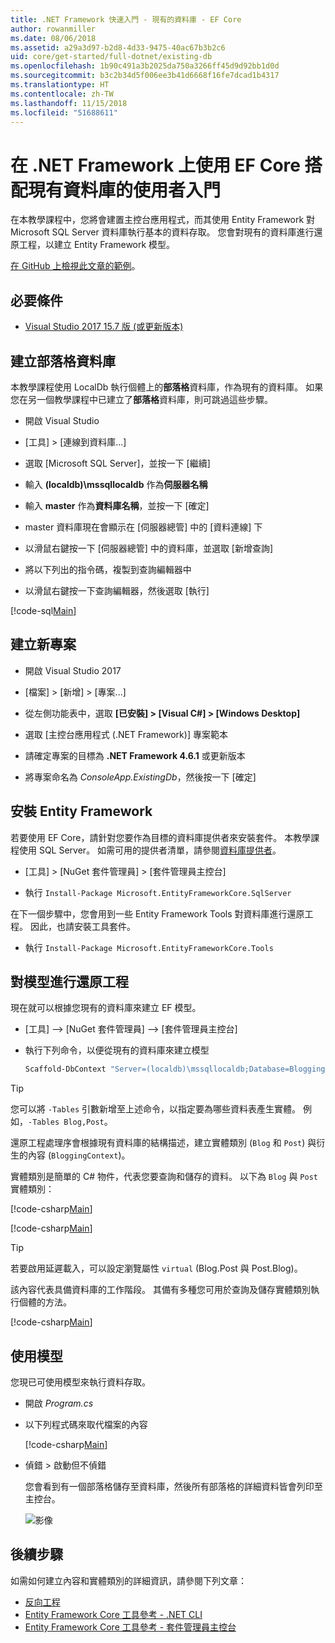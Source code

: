 ```yaml
---
title: .NET Framework 快速入門 - 現有的資料庫 - EF Core
author: rowanmiller
ms.date: 08/06/2018
ms.assetid: a29a3d97-b2d8-4d33-9475-40ac67b3b2c6
uid: core/get-started/full-dotnet/existing-db
ms.openlocfilehash: 1b90c491a3b2025da750a3266ff45d9d92bb1d0d
ms.sourcegitcommit: b3c2b34d5f006ee3b41d6668f16fe7dcad1b4317
ms.translationtype: HT
ms.contentlocale: zh-TW
ms.lasthandoff: 11/15/2018
ms.locfileid: "51688611"
---
```

# <a name="getting-started-with-ef-core-on-net-framework-with-an-existing-database"></a>在 .NET Framework 上使用 EF Core 搭配現有資料庫的使用者入門

在本教學課程中，您將會建置主控台應用程式，而其使用 Entity Framework 對 Microsoft SQL Server 資料庫執行基本的資料存取。 您會對現有的資料庫進行還原工程，以建立 Entity Framework 模型。

[在 GitHub 上檢視此文章的範例](https://github.com/aspnet/EntityFramework.Docs/tree/master/samples/core/GetStarted/FullNet/ConsoleApp.ExistingDb)。

## <a name="prerequisites"></a>必要條件

* [Visual Studio 2017 15.7 版 (或更新版本)](https://www.visualstudio.com/downloads/)

## <a name="create-blogging-database"></a>建立部落格資料庫

本教學課程使用 LocalDb 執行個體上的**部落格**資料庫，作為現有的資料庫。 如果您在另一個教學課程中已建立了**部落格**資料庫，則可跳過這些步驟。

* 開啟 Visual Studio

* [工具] > [連線到資料庫...]

* 選取 [Microsoft SQL Server]，並按一下 [繼續]

* 輸入 **(localdb)\mssqllocaldb** 作為**伺服器名稱**

* 輸入 **master** 作為**資料庫名稱**，並按一下 [確定]

* master 資料庫現在會顯示在 [伺服器總管] 中的 [資料連線] 下

* 以滑鼠右鍵按一下 [伺服器總管] 中的資料庫，並選取 [新增查詢]

* 將以下列出的指令碼，複製到查詢編輯器中

* 以滑鼠右鍵按一下查詢編輯器，然後選取 [執行]

[!code-sql[Main](../_shared/create-blogging-database-script.sql)]

## <a name="create-a-new-project"></a>建立新專案

* 開啟 Visual Studio 2017

* [檔案] > [新增] > [專案...]

* 從左側功能表中，選取 **[已安裝] > [Visual C#] > [Windows Desktop]**

* 選取 [主控台應用程式 (.NET Framework)] 專案範本

* 請確定專案的目標為 **.NET Framework 4.6.1** 或更新版本

* 將專案命名為 *ConsoleApp.ExistingDb*，然後按一下 [確定]

## <a name="install-entity-framework"></a>安裝 Entity Framework

若要使用 EF Core，請針對您要作為目標的資料庫提供者來安裝套件。 本教學課程使用 SQL Server。 如需可用的提供者清單，請參閱[資料庫提供者](../../providers/index.md)。

* [工具] > [NuGet 套件管理員] > [套件管理員主控台]

* 執行 `Install-Package Microsoft.EntityFrameworkCore.SqlServer`

在下一個步驟中，您會用到一些 Entity Framework Tools 對資料庫進行還原工程。 因此，也請安裝工具套件。

* 執行 `Install-Package Microsoft.EntityFrameworkCore.Tools`

## <a name="reverse-engineer-the-model"></a>對模型進行還原工程

現在就可以根據您現有的資料庫來建立 EF 模型。

* [工具] –> [NuGet 套件管理員] –> [套件管理員主控台]

* 執行下列命令，以便從現有的資料庫來建立模型

  ``` powershell
  Scaffold-DbContext "Server=(localdb)\mssqllocaldb;Database=Blogging;Trusted_Connection=True;" Microsoft.EntityFrameworkCore.SqlServer
  ```

> [!TIP]  
> 您可以將 `-Tables` 引數新增至上述命令，以指定要為哪些資料表產生實體。 例如，`-Tables Blog,Post`。

還原工程處理序會根據現有資料庫的結構描述，建立實體類別 (`Blog` 和 `Post`) 與衍生的內容 (`BloggingContext`)。

實體類別是簡單的 C# 物件，代表您要查詢和儲存的資料。 以下為 `Blog` 與 `Post` 實體類別：

 [!code-csharp[Main](../../../../samples/core/GetStarted/FullNet/ConsoleApp.ExistingDb/Blog.cs)]

[!code-csharp[Main](../../../../samples/core/GetStarted/FullNet/ConsoleApp.ExistingDb/Post.cs)]

> [!TIP]  
> 若要啟用延遲載入，可以設定瀏覽屬性 `virtual` (Blog.Post 與 Post.Blog)。

該內容代表具備資料庫的工作階段。 其備有多種您可用於查詢及儲存實體類別執行個體的方法。

[!code-csharp[Main](../../../../samples/core/GetStarted/FullNet/ConsoleApp.ExistingDb/BloggingContext.cs)]

## <a name="use-the-model"></a>使用模型

您現已可使用模型來執行資料存取。

* 開啟 *Program.cs*

* 以下列程式碼來取代檔案的內容

  [!code-csharp[Main](../../../../samples/core/GetStarted/FullNet/ConsoleApp.ExistingDb/Program.cs)] 

* 偵錯 > 啟動但不偵錯

  您會看到有一個部落格儲存至資料庫，然後所有部落格的詳細資料皆會列印至主控台。

  ![影像](_static/output-existing-db.png)

## <a name="next-steps"></a>後續步驟

如需如何建立內容和實體類別的詳細資訊，請參閱下列文章：
* [反向工程](xref:core/managing-schemas/scaffolding)
* [Entity Framework Core 工具參考 - .NET CLI](xref:core/miscellaneous/cli/dotnet#dotnet-ef-dbcontext-scaffold)
* [Entity Framework Core 工具參考 - 套件管理員主控台](xref:core/miscellaneous/cli/powershell#scaffold-dbcontext)